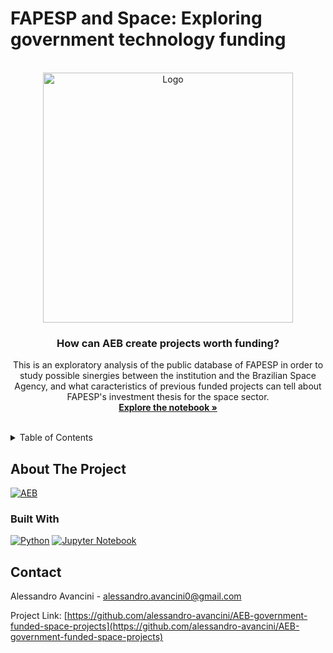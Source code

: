 # FAPESP and Space: Exploring government technology funding
<!-- PROJECT LOGO -->
<br />
<div align="center">
  <a href="https://github.com/github_username/repo_name">
    <img src="image/space-sector-map.jpeg" alt="Logo" width="400" height="400">
  </a>

<h3 align="center">How can AEB create projects worth funding?</h3>

  <p align="center">
    This is an exploratory analysis of the public database of FAPESP in order to study possible sinergies between the institution and the Brazilian Space Agency, and what caracteristics of previous funded projects can tell about FAPESP's investment thesis for the space sector.
    <br />
    <a href="https://github.com/alessandro-avancini/AEB-government-funded-space-projects/blob/main/project-rework-government-funded-space-projects.ipynb"><strong>Explore the notebook »</strong></a>
    <br />
    <br />
  </p>
</div>

<!-- TABLE OF CONTENTS -->
<details>
  <summary>Table of Contents</summary>
  <ol>
    <li>
      <a href="#about-the-project">About The Project</a>
      <ul>
        <li><a href="#built-with">Built With</a></li>
      </ul>
    </li>
    <li><a href="#contact">Contact</a></li>
  </ol>
</details>

<!-- ABOUT THE PROJECT -->
## About The Project

[![AEB](https://img.shields.io/badge/AEB-Coding%20for%20Space-blue?style=for-the-badge&logo=appveyorfor-the-badge)](https://www.gov.br/aeb/pt-br)



### Built With
[![Python](https://img.shields.io/badge/Python-blue?style=for-the-badge&logo=python&labelColor=blue&logoColor=yellow)](https://www.python.org/)
[![Jupyter Notebook](https://img.shields.io/badge/Jupyter-Notebook-orange?style=for-the-badge&logo=jupyter)](https://jupyter.org/)

<!-- CONTACT -->
## Contact

Alessandro Avancini - alessandro.avancini0@gmail.com

Project Link: [https://github.com/alessandro-avancini/AEB-government-funded-space-projects](https://github.com/alessandro-avancini/AEB-government-funded-space-projects)

